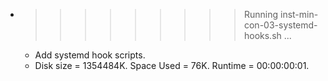 * >>>>>>>>> Running inst-min-con-03-systemd-hooks.sh ...
  * Add systemd hook scripts.
  * Disk size = 1354484K. Space Used = 76K. Runtime = 00:00:00:01.
